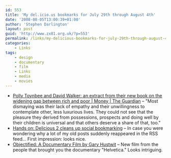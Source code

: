 ```yaml
---
id: 553
title: 'My del.icio.us bookmarks for July 29th through August 4th'
date: '2008-08-05T13:00:39+01:00'
author: 'Stephen Darlington'
layout: post
guid: 'http://www.zx81.org.uk/?p=553'
permalink: /links/my-delicious-bookmarks-for-july-29th-through-august-4th.html
categories:
    - Links
tags:
    - design
    - documentary
    - film
    - Links
    - media
    - movies
---
```


- [Polly Toynbee and David Walker: an extract from their new book on the widening gap between rich and poor | Money | The Guardian](http://www.guardian.co.uk/money/2008/aug/04/workandcareers.executivesalaries) – "Most dismaying was their lack of empathy and their unwillingness to contemplate other, less luxurious lives. They could not see that the pleasure they derived from possessions, prospects and doing well by their children is universal and that others deserve a share of that, too."
- [Hands on: Delicious 2 cleans up social bookmarking](http://arstechnica.com/news.ars/post/20080801-hands-on-delicious-2-cleans-up-social-bookmarking.html) – In case you were wondering why a lot of my old posts suddenly reappeared in the RSS feed… First impression: looks nice.
- [Objectified: A Documentary Film by Gary Hustwit](http://www.objectifiedfilm.com/) – New film from the people that brought you the documentary "Helvetica." Looks intriguing.
